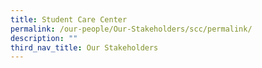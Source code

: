 ```yaml
---
title: Student Care Center
permalink: /our-people/Our-Stakeholders/scc/permalink/
description: ""
third_nav_title: Our Stakeholders
---
```

